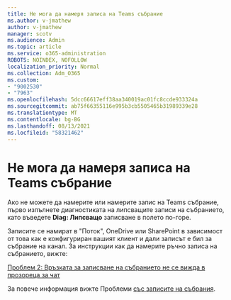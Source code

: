 ```yaml
---
title: Не мога да намеря записа на Teams събрание
ms.author: v-jmathew
author: v-jmathew
manager: scotv
ms.audience: Admin
ms.topic: article
ms.service: o365-administration
ROBOTS: NOINDEX, NOFOLLOW
localization_priority: Normal
ms.collection: Adm_O365
ms.custom:
- "9002530"
- "7963"
ms.openlocfilehash: 5dcc66617eff38aa340019ac01fc8ccde933324a
ms.sourcegitcommit: ab75f66355116e995b3cb5505465b31989339e28
ms.translationtype: MT
ms.contentlocale: bg-BG
ms.lasthandoff: 08/13/2021
ms.locfileid: "58321462"
---
```

# <a name="cant-find-the-teams-meeting-recording"></a>Не мога да намеря записа на Teams събрание

Ако не можете да намерите или намерите запис на Teams събрание, първо изпълнете диагностиката на липсващите записи на събранието, като въведете **Diag: Липсващо** записване в полето по-горе. 

Записите се намират в "Поток", OneDrive или SharePoint в зависимост от това как е конфигуриран вашият клиент и дали записът е бил за събрание на канал. За инструкции как да намерите ръчно записа на събранието, вижте: 

[Проблем 2: Връзката за записване на събранието не се вижда в прозореца за чат](https://docs.microsoft.com/microsoftteams/troubleshoot/meetings/troubleshoot-meeting-recording-issues#issue-2-the-meeting-recording-link-isnt-visible-in-a-chat-window)

За повече информация вижте Проблеми [със записите на събрания](https://docs.microsoft.com/microsoftteams/troubleshoot/meetings/troubleshoot-meeting-recording-issues).
